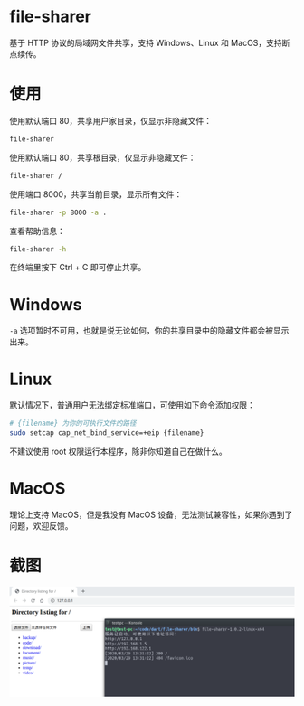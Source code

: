 # file-sharer
基于 HTTP 协议的局域网文件共享，支持 Windows、Linux 和 MacOS，支持断点续传。

# 使用
使用默认端口 80，共享用户家目录，仅显示非隐藏文件：
```bash
file-sharer
```
使用默认端口 80，共享根目录，仅显示非隐藏文件：
```bash
file-sharer /
```
使用端口 8000，共享当前目录，显示所有文件：
```bash
file-sharer -p 8000 -a .
```
查看帮助信息：
```bash
file-sharer -h
```
在终端里按下 Ctrl + C 即可停止共享。

# Windows
`-a` 选项暂时不可用，也就是说无论如何，你的共享目录中的隐藏文件都会被显示出来。

# Linux
默认情况下，普通用户无法绑定标准端口，可使用如下命令添加权限：
```bash
# {filename} 为你的可执行文件的路径
sudo setcap cap_net_bind_service=+eip {filename}
```
不建议使用 root 权限运行本程序，除非你知道自己在做什么。

# MacOS
理论上支持 MacOS，但是我没有 MacOS 设备，无法测试兼容性，如果你遇到了问题，欢迎反馈。

# 截图
![](screenshot.png)
